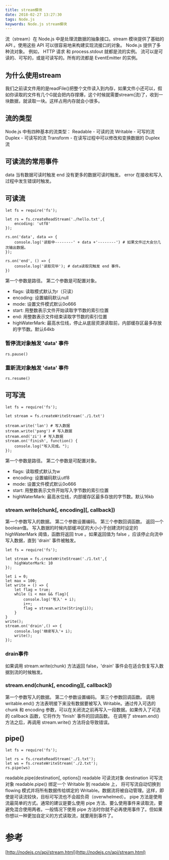 ```yaml
---
title: stream模块
date: 2018-02-27 13:27:30
tags: Node.js
keywords: Node.js stream模块
---
```


流（stream）在 Node.js 中是处理流数据的抽象接口。stream 模块提供了基础的 API 。使用这些 API 可以很容易地来构建实现流接口的对象。
Node.js 提供了多种流对象。 例如， HTTP 请求 和 process.stdout 就都是流的实例。
流可以是可读的、可写的，或是可读写的。所有的流都是 EventEmitter 的实例。
<!--more-->

## 为什么使用stream
我们之前读文件用的是readFile()把整个文件读入到内存，如果文件小还可以，假如你读取的文件有几个G就会把内存撑爆，这个时候就需要stream(流)了，收到一块数据，就读取一块。这样占用内存就会小很多。

## 流的类型
Node.js 中有四种基本的流类型：
Readable - 可读的流
Writable - 可写的流 
Duplex - 可读写的流 
Transform - 在读写过程中可以修改和变换数据的 Duplex 流 

## 可读流的常用事件
data 当有数据可读时触发
end 没有更多的数据可读时触发。
error  在接收和写入过程中发生错误时触发。

## 可读流
```
let fs = require('fs');

let rs = fs.createReadStream('./hello.txt',{
    encoding: 'utf8'
});

rs.on('data', data => {
    console.log('读取中--------' + data +'--------') # 如果文件过大会分几次输出数据。
});

rs.on('end', () => {
    console.log('读取完毕'); # data读取完触发 end 事件。
})
```
第一个参数是路径。
第二个参数是可配置对象。
- flags: 读取模式默认为r（只读）
- encoding: 设置编码默认null
- mode: 设置文件模式默认0o666
- start: 用整数表示文件开始读取字节数的索引位置
- end: 用整数表示文件结束读取字节数的索引位置
- highWaterMark: 最高水位线，停止从底层资源读取前，内部缓存区最多存放的字节数。默认64kb

### 暂停流对象触发 'data' 事件
```
rs.pause()
```
### 重新流对象触发 'data' 事件
```
rs.resume()
```

## 可写流
```
let fs = require('fs');

let stream = fs.createWriteStream('./1.txt')

stream.write('lan') # 写入数据
stream.write('pang') # 写入数据
stream.end('zi') # 写入数据
stream.on('finish', function() {
    console.log("写入完成。");
});
```
第一个参数是路径。
第二个参数是可配置对象。
- flags: 读取模式默认为w
- encoding: 设置编码默认utf8
- mode: 设置文件模式默认0o666
- start: 用整数表示文件开始写入字节数的索引位置
- highWaterMark: 最高水位线，内部缓存区最多存放的字节数。默认16kb

### stream.write(chunk[, encoding][, callback])
第一个参数写入的数据。
第二个参数设置编码。
第三个参数回调函数。
返回一个boolean值。
写入数据的时候内部缓冲区的大小小于创建流时设定的 highWaterMark 阈值，函数将返回 true 。如果返回值为 false ，应该停止向流中写入数据，直到 'drain' 事件被触发。

```
let fs = require('fs');

let stream = fs.createWriteStream('./1.txt',{
    highWaterMark: 10
});

let i = 0;
let max = 100;
let write = () => {
    let flag = true;
    while (i < max && flag){
        console.log('写入' + i);
        i++;
        flag = stream.write(String(i));
    }
}
write();
stream.on('drain',() => {
    console.log('继续写入'+ i);
    write();
});
```
### drain事件
如果调用 stream.write(chunk) 方法返回 false，'drain' 事件会在适合恢复写入数据到流的时候触发。

### stream.end(chunk[, encoding][, callback])
第一个参数写入的数据。
第二个参数设置编码。
第三个参数回调函数。
调用 writable.end() 方法表明接下来没有数据要被写入 Writable。通过传入可选的 chunk 和 encoding 参数，可以在关闭流之前再写入一段数据。如果传入了可选的 callback 函数，它将作为 'finish' 事件的回调函数。
在调用了 stream.end() 方法之后，再调用 stream.write() 方法将会导致错误。

## pipe()
```
let fs = require('fs');

let rs = fs.createReadStream('./1.txt');
let ws = fs.createWriteStream('./2.txt');
rs.pipe(ws)
```
readable.pipe(destination[, options])
readable 可读流对象
destination 可写流对象
readable.pipe() 绑定一个 Writable 到 readable 上， 将可写流自动切换到 flowing 模式并将所有数据传给绑定的 Writable。数据流将被自动管理。这样，即使是可读流较快，目标可写流也不会超负荷（overwhelmed）。
pipe 方法是使用流最简单的方式。通常的建议是要么使用 pipe 方法、要么使用事件来读取流，要避免混合使用两者。一般情况下使用 pipe 方法时你就不必再使用事件了。但如果你想以一种更加自定义的方式读取流，就要用到事件了。

# 参考
[http://nodejs.cn/api/stream.html](http://nodejs.cn/api/stream.html)
